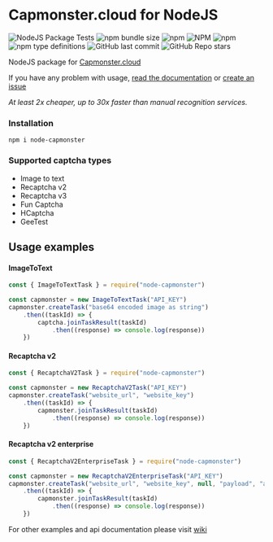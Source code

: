 Capmonster.cloud for NodeJS
=
![NodeJS Package Tests](https://github.com/alperensert/node-capmonster/actions/workflows/tests.yml/badge.svg?branch=master) ![npm bundle size](https://img.shields.io/bundlephobia/minzip/node-capmonster) ![npm](https://img.shields.io/npm/dm/node-capmonster) ![NPM](https://img.shields.io/npm/l/node-capmonster) ![npm](https://img.shields.io/npm/v/node-capmonster) ![npm type definitions](https://img.shields.io/npm/types/node-capmonster) ![GitHub last commit](https://img.shields.io/github/last-commit/alperensert/node-capmonster) ![GitHub Repo stars](https://img.shields.io/github/stars/alperensert/node-capmonster?style=social)

NodeJS package for [Capmonster.cloud](https://capmonster.cloud)

If you have any problem with usage, [read the documentation](https://github.com/alperensert/node-capmonster/wiki) or [create an issue](https://github.com/alperensert/node-capmonster/issues/new)

*At least 2x cheaper, up to 30x faster than manual recognition services.*

### Installation
```
npm i node-capmonster
```

### Supported captcha types
- Image to text
- Recaptcha v2
- Recaptcha v3
- Fun Captcha
- HCaptcha
- GeeTest

Usage examples
-

#### ImageToText

```javascript
const { ImageToTextTask } = require("node-capmonster")

const capmonster = new ImageToTextTask("API_KEY")
capmonster.createTask("base64 encoded image as string")
    .then((taskId) => {
        captcha.joinTaskResult(taskId)
            .then((response) => console.log(response))
    })
```

#### Recaptcha v2

```javascript
const { RecaptchaV2Task } = require("node-capmonster")

const capmonster = new RecaptchaV2Task("API_KEY")
capmonster.createTask("website_url", "website_key")
    .then((taskId) => {
        capmonster.joinTaskResult(taskId)
            .then((response) => console.log(response))
    })
```

#### Recaptcha v2 enterprise

```javascript
const { RecaptchaV2EnterpriseTask } = require("node-capmonster")

const capmonster = new RecaptchaV2EnterpriseTask("API_KEY")
capmonster.createTask("website_url", "website_key", null, "payload", "api_domain", null)
    .then((taskId) => {
        capmonster.joinTaskResult(taskId)
            .then((response) => console.log(response))
    })
```

For other examples and api documentation please visit [wiki](https://github.com/alperensert/node-capmonster/wiki)